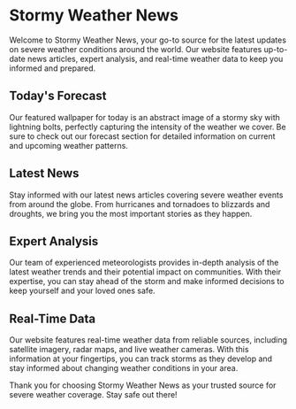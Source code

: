 <!--
Write me markdown content of website with wallpaper:

"An abstract image of a stormy sky with lightning bolts for a weather or news website"

The header of the page should not be copy of the text but rather a real content of the website which is using this wallpaper.
-->

<!--font:Open Sans-->

# Stormy Weather News

Welcome to Stormy Weather News, your go-to source for the latest updates on severe weather conditions around the world. Our website features up-to-date news articles, expert analysis, and real-time weather data to keep you informed and prepared.

## Today's Forecast

Our featured wallpaper for today is an abstract image of a stormy sky with lightning bolts, perfectly capturing the intensity of the weather we cover. Be sure to check out our forecast section for detailed information on current and upcoming weather patterns.

## Latest News

Stay informed with our latest news articles covering severe weather events from around the globe. From hurricanes and tornadoes to blizzards and droughts, we bring you the most important stories as they happen.

## Expert Analysis

Our team of experienced meteorologists provides in-depth analysis of the latest weather trends and their potential impact on communities. With their expertise, you can stay ahead of the storm and make informed decisions to keep yourself and your loved ones safe.

## Real-Time Data

Our website features real-time weather data from reliable sources, including satellite imagery, radar maps, and live weather cameras. With this information at your fingertips, you can track storms as they develop and stay informed about changing weather conditions in your area.

Thank you for choosing Stormy Weather News as your trusted source for severe weather coverage. Stay safe out there!
